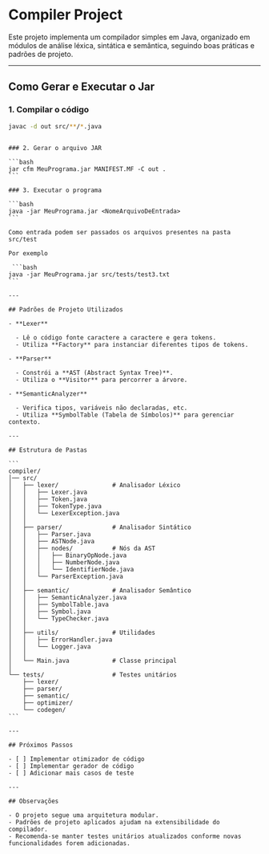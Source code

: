 
# Compiler Project

Este projeto implementa um compilador simples em Java, organizado em módulos de análise léxica, sintática e semântica, seguindo boas práticas e padrões de projeto.

---

## Como Gerar e Executar o Jar

### 1. Compilar o código

```bash
javac -d out src/**/*.java
```
````

### 2. Gerar o arquivo JAR

```bash
jar cfm MeuPrograma.jar MANIFEST.MF -C out .
```

### 3. Executar o programa

```bash
java -jar MeuPrograma.jar <NomeArquivoDeEntrada>
```

Como entrada podem ser passados os arquivos presentes na pasta src/test

Por exemplo

 ```bash
java -jar MeuPrograma.jar src/tests/test3.txt
```

---

## Padrões de Projeto Utilizados

- **Lexer**

  - Lê o código fonte caractere a caractere e gera tokens.
  - Utiliza **Factory** para instanciar diferentes tipos de tokens.

- **Parser**

  - Constrói a **AST (Abstract Syntax Tree)**.
  - Utiliza o **Visitor** para percorrer a árvore.

- **SemanticAnalyzer**

  - Verifica tipos, variáveis não declaradas, etc.
  - Utiliza **SymbolTable (Tabela de Símbolos)** para gerenciar contexto.

---

## Estrutura de Pastas

```
compiler/
│── src/
│   ├── lexer/               # Analisador Léxico
│   │   ├── Lexer.java
│   │   ├── Token.java
│   │   ├── TokenType.java
│   │   └── LexerException.java
│   │
│   ├── parser/              # Analisador Sintático
│   │   ├── Parser.java
│   │   ├── ASTNode.java
│   │   ├── nodes/           # Nós da AST
│   │   │   ├── BinaryOpNode.java
│   │   │   ├── NumberNode.java
│   │   │   └── IdentifierNode.java
│   │   └── ParserException.java
│   │
│   ├── semantic/            # Analisador Semântico
│   │   ├── SemanticAnalyzer.java
│   │   ├── SymbolTable.java
│   │   ├── Symbol.java
│   │   └── TypeChecker.java
│   │
│   ├── utils/               # Utilidades
│   │   ├── ErrorHandler.java
│   │   └── Logger.java
│   │
│   └── Main.java            # Classe principal
│
└── tests/                   # Testes unitários
    ├── lexer/
    ├── parser/
    ├── semantic/
    ├── optimizer/
    └── codegen/
```

---

## Próximos Passos

- [ ] Implementar otimizador de código
- [ ] Implementar gerador de código
- [ ] Adicionar mais casos de teste

---

## Observações

- O projeto segue uma arquitetura modular.
- Padrões de projeto aplicados ajudam na extensibilidade do compilador.
- Recomenda-se manter testes unitários atualizados conforme novas funcionalidades forem adicionadas.
